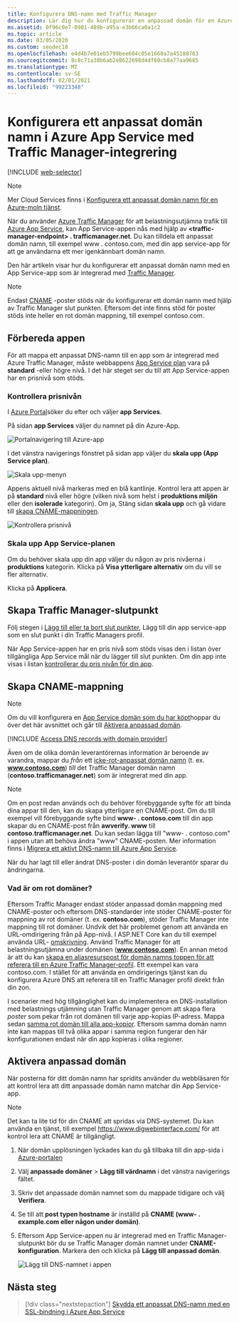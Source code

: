 ```yaml
---
title: Konfigurera DNS-namn med Traffic Manager
description: Lär dig hur du konfigurerar en anpassad domän för en Azure App Service-app som integreras med Traffic Manager för belastnings utjämning.
ms.assetid: 0f96c0e7-0901-489b-a95a-e3b66ca0a1c2
ms.topic: article
ms.date: 03/05/2020
ms.custom: seodec18
ms.openlocfilehash: e4d4b7e01eb5799bee604c05e1660a7a45188763
ms.sourcegitcommit: 8c8c71a38b6ab2e8622698d4df60cb8a77aa9685
ms.translationtype: MT
ms.contentlocale: sv-SE
ms.lasthandoff: 02/01/2021
ms.locfileid: "99223348"
---
```

# <a name="configure-a-custom-domain-name-in-azure-app-service-with-traffic-manager-integration"></a>Konfigurera ett anpassat domän namn i Azure App Service med Traffic Manager-integrering

[!INCLUDE [web-selector](../../includes/websites-custom-domain-selector.md)]

> [!NOTE]
> Mer Cloud Services finns i [Konfigurera ett anpassat domän namn för en Azure-moln tjänst](../cloud-services/cloud-services-custom-domain-name-portal.md).

När du använder [Azure Traffic Manager](../traffic-manager/index.yml) för att belastningsutjämna trafik till [Azure App Service](overview.md), kan App Service-appen nås med hjälp av **\<traffic-manager-endpoint> . trafficmanager.net**. Du kan tilldela ett anpassat domän namn, till exempel www \. contoso.com, med din app service-app för att ge användarna ett mer igenkännbart domän namn.

Den här artikeln visar hur du konfigurerar ett anpassat domän namn med en App Service-app som är integrerad med [Traffic Manager](../traffic-manager/traffic-manager-overview.md).

> [!NOTE]
> Endast [CNAME](https://en.wikipedia.org/wiki/CNAME_record) -poster stöds när du konfigurerar ett domän namn med hjälp av Traffic Manager slut punkten. Eftersom det inte finns stöd för poster stöds inte heller en rot domän mappning, till exempel contoso.com.
> 

## <a name="prepare-the-app"></a>Förbereda appen

För att mappa ett anpassat DNS-namn till en app som är integrerad med Azure Traffic Manager, måste webbappens [App Service plan](https://azure.microsoft.com/pricing/details/app-service/) vara på **standard** -eller högre nivå. I det här steget ser du till att App Service-appen har en prisnivå som stöds.

### <a name="check-the-pricing-tier"></a>Kontrollera prisnivån

I [Azure Portal](https://portal.azure.com)söker du efter och väljer **app Services**.

På sidan **app Services** väljer du namnet på din Azure-App.

![Portalnavigering till Azure-app](./media/app-service-web-tutorial-custom-domain/select-app.png)

I det vänstra navigerings fönstret på sidan app väljer du **skala upp (App Service plan)**.

![Skala upp-menyn](./media/app-service-web-tutorial-custom-domain/scale-up-menu.png)

Appens aktuell nivå markeras med en blå kantlinje. Kontrol lera att appen är på **standard** nivå eller högre (vilken nivå som helst i **produktions miljön** eller den **isolerade** kategorin). Om ja, Stäng sidan **skala upp** och gå vidare till [skapa CNAME-mappningen](#create-the-cname-mapping).

![Kontrollera prisnivå](./media/app-service-web-tutorial-custom-domain/check-pricing-tier.png)

### <a name="scale-up-the-app-service-plan"></a>Skala upp App Service-planen

Om du behöver skala upp din app väljer du någon av pris nivåerna i **produktions** kategorin. Klicka på **Visa ytterligare alternativ** om du vill se fler alternativ.

Klicka på **Applicera**.

## <a name="create-traffic-manager-endpoint"></a>Skapa Traffic Manager-slutpunkt

Följ stegen i [Lägg till eller ta bort slut punkter](../traffic-manager/traffic-manager-manage-endpoints.md), Lägg till din app service-app som en slut punkt i din Traffic Managers profil.

När App Service-appen har en pris nivå som stöds visas den i listan över tillgängliga App Service mål när du lägger till slut punkten. Om din app inte visas i listan [kontrollerar du pris nivån för din app](#prepare-the-app).

## <a name="create-the-cname-mapping"></a>Skapa CNAME-mappning
> [!NOTE]
> Om du vill konfigurera en [App Service domän som du har köpt](manage-custom-dns-buy-domain.md)hoppar du över det här avsnittet och går till [Aktivera anpassad domän](#enable-custom-domain).
> 

[!INCLUDE [Access DNS records with domain provider](../../includes/app-service-web-access-dns-records-no-h.md)]

Även om de olika domän leverantörernas information är beroende av varandra, mappar du *från* ett [icke-rot-anpassat domän namn](#what-about-root-domains) (t. ex. **www.contoso.com**) *till* det Traffic Manager domän namn (**contoso.trafficmanager.net**) som är integrerat med din app. 

> [!NOTE]
> Om en post redan används och du behöver förebyggande syfte för att binda dina appar till den, kan du skapa ytterligare en CNAME-post. Om du till exempel vill förebyggande syfte bind **www- \. contoso.com** till din app skapar du en CNAME-post från **awverify. www** till **contoso.trafficmanager.net**. Du kan sedan lägga till "www- \. contoso.com" i appen utan att behöva ändra "www" CNAME-posten. Mer information finns i [Migrera ett aktivt DNS-namn till Azure App Service](manage-custom-dns-migrate-domain.md).

När du har lagt till eller ändrat DNS-poster i din domän leverantör sparar du ändringarna.

### <a name="what-about-root-domains"></a>Vad är om rot domäner?

Eftersom Traffic Manager endast stöder anpassad domän mappning med CNAME-poster och eftersom DNS-standarder inte stöder CNAME-poster för mappning av rot domäner (t. ex. **contoso.com**), stöder Traffic Manager inte mappning till rot domäner. Undvik det här problemet genom att använda en URL-omdirigering från på App-nivå. I ASP.NET Core kan du till exempel använda URL- [omskrivning](/aspnet/core/fundamentals/url-rewriting). Använd Traffic Manager för att belastningsutjämna under domänen (**www.contoso.com**). En annan metod är att du kan [skapa en aliasresurspost för domän namns toppen för att referera till en Azure Traffic Manager-profil](https://docs.microsoft.com/azure/dns/tutorial-alias-tm). Ett exempel kan vara contoso.com. I stället för att använda en omdirigerings tjänst kan du konfigurera Azure DNS att referera till en Traffic Manager profil direkt från din zon. 

I scenarier med hög tillgänglighet kan du implementera en DNS-installation med belastnings utjämning utan Traffic Manager genom att skapa flera *poster* som pekar från rot domänen till varje app-kopias IP-adress. Mappa sedan [samma rot domän till alla app-kopior](app-service-web-tutorial-custom-domain.md#map-an-a-record). Eftersom samma domän namn inte kan mappas till två olika appar i samma region fungerar den här konfigurationen endast när din app kopieras i olika regioner.

## <a name="enable-custom-domain"></a>Aktivera anpassad domän
När posterna för ditt domän namn har spridits använder du webbläsaren för att kontrol lera att ditt anpassade domän namn matchar din App Service-app.

> [!NOTE]
> Det kan ta lite tid för din CNAME att spridas via DNS-systemet. Du kan använda en tjänst, till exempel <a href="https://www.digwebinterface.com/">https://www.digwebinterface.com/</a> för att kontrol lera att CNAME är tillgängligt.
> 
> 

1. När domän upplösningen lyckades kan du gå tillbaka till din app-sida i [Azure-portalen](https://portal.azure.com)
2. Välj **anpassade domäner**  >  **Lägg till värdnamn** i det vänstra navigerings fältet.
4. Skriv det anpassade domän namnet som du mappade tidigare och välj **Verifiera**.
5. Se till att **post typen hostname** är inställd på **CNAME (www- \. example.com eller någon under domän)**.

6. Eftersom App Service-appen nu är integrerad med en Traffic Manager-slutpunkt bör du se Traffic Manager domän namnet under **CNAME-konfiguration**. Markera den och klicka på **Lägg till anpassad domän**.

    ![Lägg till DNS-namnet i appen](./media/configure-domain-traffic-manager/enable-traffic-manager-domain.png)

## <a name="next-steps"></a>Nästa steg

> [!div class="nextstepaction"]
> [Skydda ett anpassat DNS-namn med en SSL-bindning i Azure App Service](configure-ssl-bindings.md)
